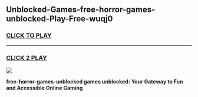 
## Unblocked-Games-free-horror-games-unblocked-Play-Free-wuqj0
<h3>
<a href="https://premium76.site?title=free-horror-games-unblocked&ref=20A">CLICK TO PLAY</a></h3>
<hr>

<h3>
<a href="https://premium76.site?title=free-horror-games-unblocked&ref=20A">CLICK 2 PLAY</a>
  
</h3>

<a href="https://premium76.site?title=free-horror-games-unblocked&ref=20A"><img src="https://clearcache.store/games.png"></a>


**free-horror-games-unblocked games unblocked: Your Gateway to Fun and Accessible Online Gaming**

